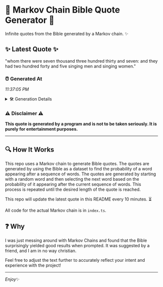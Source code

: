 # 📖 Markov Chain Bible Quote Generator 📖

Infinite quotes from the Bible generated by a Markov chain. ✨

## ✨ Latest Quote ✨
"whom there were seven thousand three hundred thirty and seven: and they had two hundred forty and five singing men and singing women."

### ⏰ Generated At
*11:37:05 PM*

<details>
    <summary>🛠️ Generation Details</summary>
    <p>
        <strong>🌱 Seed:</strong> whom<br>
        <strong>🔄 Iterations:</strong> 22<br>
        <strong>📜 Context History:</strong><br>[ whom ]: there<br>[ whom, there ]: were<br>[ whom, there, were ]: seven<br>[ whom, there, were, seven ]: thousand<br>[ whom, there, were, seven, thousand ]: three<br>[ whom, there, were, seven, thousand, three ]: hundred<br>[ there, were, seven, thousand, three, hundred ]: thirty<br>[ were, seven, thousand, three, hundred, thirty ]: and<br>[ seven, thousand, three, hundred, thirty, and ]: seven:<br>[ thousand, three, hundred, thirty, and, seven: ]: and<br>[ three, hundred, thirty, and, seven:, and ]: they<br>[ hundred, thirty, and, seven:, and, they ]: had<br>[ thirty, and, seven:, and, they, had ]: two<br>[ and, seven:, and, they, had, two ]: hundred<br>[ seven:, and, they, had, two, hundred ]: forty<br>[ and, they, had, two, hundred, forty ]: and<br>[ they, had, two, hundred, forty, and ]: five<br>[ had, two, hundred, forty, and, five ]: singing<br>[ two, hundred, forty, and, five, singing ]: men<br>[ hundred, forty, and, five, singing, men ]: and<br>[ forty, and, five, singing, men, and ]: singing<br>[ and, five, singing, men, and, singing ]: women.<br>
    </p>
</details>

### ⚠️ Disclaimer ⚠️
**This quote is generated by a program and is not to be taken seriously. It is purely for entertainment purposes.**

---

## 🔍 How It Works

This repo uses a Markov chain to generate Bible quotes. The quotes are generated by using the Bible as a dataset to find the probability of a word appearing after a sequence of words. The quotes are generated by starting with a random word and then selecting the next word based on the probability of it appearing after the current sequence of words. This process is repeated until the desired length of the quote is reached.

This repo will update the latest quote in this README every 10 minutes. ⏳

All code for the actual Markov chain is in `index.ts`.

## ❓ Why

I was just messing around with Markov Chains and found that the Bible surprisingly yielded good results when prompted. 
It was suggested by a friend, and I am in no way christian.

Feel free to adjust the text further to accurately reflect your intent and experience with the project!

---

*Enjoy*✨
